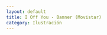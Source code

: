 ```yaml
---
layout: default
title: I Off You - Banner (Movistar)
category: Ilustración
---
```


<img src="http://josemdev.com/mirkopf/ilustracion/secuenciaexplicacionbanner-opcion1.jpg" class="inline-left" title="" alt="" />